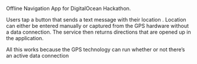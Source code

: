 Offline Navigation App for DigitalOcean Hackathon.

Users tap a button that sends a text message with their location . Location can either be entered manually or captured from the GPS hardware without a data connection. The service then returns directions that are opened up in the application.

All this works because the GPS technology can run whether or not there’s an active data connection
